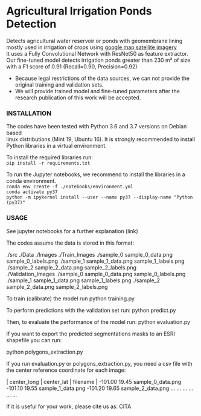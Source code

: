 # Agricultural Irrigation Ponds Detection


Detects agricultural water reservoir or ponds with geomembrane lining <br>
mostly used in irrigation of crops using [google map satellite imagery](https://developers.google.com/maps/documentation/maps-static/intro) <br>
It uses a Fully Convolutional Network with ResNet50 as feature extractor. <br>
Our fine-tuned model detects irrigation ponds greater than 230 m² of size <br>
with a F1 score of 0.91 (Recall=0.90, Precision=0.92)


* Because legal restrictions of the data sources, we can not provide the original training and validation sets.
* We will provide trained model and fine-tuned parameters after the research publication of this work will be accepted.


### INSTALLATION

The codes have been tested with Python 3.6 and 3.7 versions on Debian based <br>
linux distributions (Mint 19, Ubuntu 16). It is strongly recommended to install <br>
Python libraries in a virtual environment.

To install the required libraries run:<br>
`pip install -r requirements.txt`<br>

To run the Jupyter notebooks, we recommend to install the libraries in a conda environment.<br>
`conda env create -f ./notebooks/environment.yml`<br>
`conda activate py37`<br>
`python -m ipykernel install --user --name py37 --display-name "Python (py37)"`<br>


### USAGE

See jupyter notebooks for a further explanation (link)<br>

The codes assume the data is stored in this format:<br>

./src
    ./Data
        ./Images
            ./Train_Images
                ./sample_0
                    sample_0_data.png
                    sample_0_labels.png
                ./sample_1
                    sample_1_data.png
                    sample_1_labels.png
                ./sample_2
                    sample_2_data.png
                    sample_2_labels.png                                
            ./Validation_Images
                ./sample_0
                    sample_0_data.png
                    sample_0_labels.png
                ./sample_1
                    sample_1_data.png
                    sample_1_labels.png
                ./sample_2
                    sample_2_data.png
                    sample_2_labels.png
                    
To train (calibrate) the model run
python training.py

To perform predictions with the validation set run:
python predict.py

Then, to evaluate the performance of the model run:
python evaluation.py

If you want to export the predicted segmentations masks to 
an ESRI shapefile you can run:

python polygons_extraction.py

If you run evaluation.py or polygons_extraction.py, 
you need a csv file with the center reference coordinate for each image:


| center_long |  center_lat |    filename |
  -101.00          19.45       sample_0_data.png
  -101.10           19.55       sample_1_data.png
  -101.20           19.65       sample_2_data.png
  ...              ...         ...
  ...              ...         ...


If it is useful for your work, please cite us as:
    CITA
